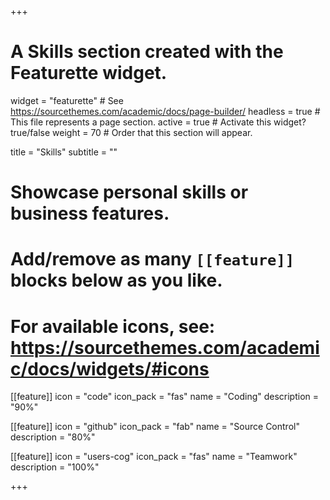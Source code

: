 +++
# A Skills section created with the Featurette widget.
widget = "featurette"  # See https://sourcethemes.com/academic/docs/page-builder/
headless = true  # This file represents a page section.
active = true  # Activate this widget? true/false
weight = 70  # Order that this section will appear.

title = "Skills"
subtitle = ""

# Showcase personal skills or business features.
# 
# Add/remove as many `[[feature]]` blocks below as you like.
# 
# For available icons, see: https://sourcethemes.com/academic/docs/widgets/#icons


[[feature]]
  icon = "code"
  icon_pack = "fas"
  name = "Coding"
  description = "90%"

[[feature]]
  icon = "github"
  icon_pack = "fab"
  name = "Source Control"
  description = "80%"
  
[[feature]]
  icon = "users-cog"
  icon_pack = "fas"
  name = "Teamwork"
  description = "100%"

+++
